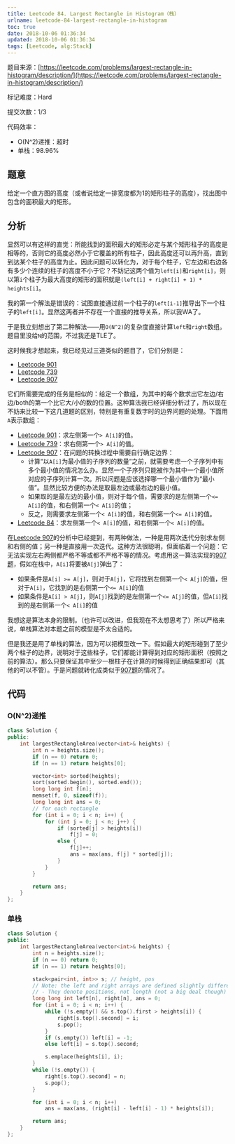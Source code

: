 ```yaml
---
title: Leetcode 84. Largest Rectangle in Histogram（栈）
urlname: leetcode-84-largest-rectangle-in-histogram
toc: true
date: 2018-10-06 01:36:34
updated: 2018-10-06 01:36:34
tags: [Leetcode, alg:Stack]
---
```


题目来源：[https://leetcode.com/problems/largest-rectangle-in-histogram/description/](https://leetcode.com/problems/largest-rectangle-in-histogram/description/)

标记难度：Hard

提交次数：1/3

代码效率：

* O(N^2)递推：超时
* 单栈：98.96%

## 题意

给定一个直方图的高度（或者说给定一排宽度都为1的矩形柱子的高度），找出图中包含的面积最大的矩形。

## 分析

显然可以有这样的直觉：所能找到的面积最大的矩形必定与某个矩形柱子的高度是相等的，否则它的高度必然小于它覆盖的所有柱子，因此高度还可以再升高，直到到达某个柱子的高度为止。因此问题可以转化为，对于每个柱子，它左边和右边各有多少个连续的柱子的高度不小于它？不妨记这两个值为`left[i]`和`right[i]`，则以第`i`个柱子为最大高度的矩形的面积就是`(left[i] + right[i] + 1) * heights[i]`。

我的第一个解法是错误的：试图直接通过前一个柱子的`left[i-1]`推导出下一个柱子的`left[i]`。显然这两者并不存在一个直接的推导关系，所以我WA了。

于是我立刻想出了第二种解法——用`O(N^2)`的复杂度直接计算`left`和`right`数组。题目里没给`N`的范围，不过我还是TLE了。

这时候我才想起来，我已经见过三道类似的题目了，它们分别是：

* [Leetcode 901](/post/leetcode-901-online-stock-span/)
* [Leetcode 739](/post/leetcode-739-daily-temperatures/)
* [Leetcode 907](/post/leetcode-907-sum-of-subarray-minimums/)

它们所需要完成的任务是相似的：给定一个数组，为其中的每个数求出它左边/右边/both的第一个比它大/小的数的位置。这种算法我已经详细分析过了，所以现在不妨来比较一下这几道题的区别，特别是有重复数字时的边界问题的处理。下面用`A`表示数组：

* [Leetcode 901](/post/leetcode-901-online-stock-span/)：求左侧第一个`> A[i]`的值。
* [Leetcode 739](/post/leetcode-739-daily-temperatures/)：求右侧第一个`> A[i]`的值。
* [Leetcode 907](/post/leetcode-907-sum-of-subarray-minimums/)：在问题的转换过程中需要自行确定边界：
  * 计算“以`A[i]`为最小值的子序列的数量”之前，就需要考虑一个子序列中有多个最小值的情况怎么办。显然一个子序列只能被作为其中一个最小值所对应的子序列计算一次。所以问题是应该选择哪一个最小值作为“最小值”。显然比较方便的办法是取最左边或最右边的最小值。
  * 如果取的是最左边的最小值，则对于每个值，需要求的是左侧第一个`<= A[i]`的值，和右侧第一个`< A[i]`的值；
  * 反之，则需要求左侧第一个`< A[i]`的值，和右侧第一个`<= A[i]`的值。
* [Leetcode 84](/post/leetcode-84-largest-rectangle-in-histogram)：求左侧第一个`< A[i]`的值，和右侧第一个`< A[i]`的值。

在[Leetcode 907](/post/leetcode-907-sum-of-subarray-minimums/)的分析中已经提到，有两种做法，一种是用两次迭代分别求左侧和右侧的值；另一种是直接用一次迭代。这种方法很聪明，但面临着一个问题：它无法实现左右两侧都严格不等或都不严格不等的情况。考虑用这一算法实现的[907题](/post/leetcode-907-sum-of-subarray-minimums/)，假如在栈中，`A[i]`将要被`A[j]`弹出了：

* 如果条件是`A[i] >= A[j]`，则对于`A[j]`，它将找到左侧第一个`< A[j]`的值，但对于`A[i]`，它找到的是右侧第一个`<= A[i]`的值
* 如果条件是`A[i] > A[j]`，则`A[j]`找到的是左侧第一个`<= A[j]`的值，但`A[i]`找到的是右侧第一个`< A[i]`的值

我想这是算法本身的限制。（也许可以改进，但我现在不太想思考了）所以严格来说，单栈算法对本题之前的模型是不太合适的。

但是我还是用了单栈的算法，因为可以把模型改一下。假如最大的矩形碰到了至少两个柱子的边界，说明对于这些柱子，它们都能计算得到对应的矩形面积（按照之前的算法）。那么只要保证其中至少一根柱子在计算的时候得到正确结果即可（其他的可以不管）。于是问题就转化成类似于[907题](/post/leetcode-907-sum-of-subarray-minimums/)的情况了。

## 代码

### O(N^2)递推

```cpp
class Solution {
public:
    int largestRectangleArea(vector<int>& heights) {
        int n = heights.size();
        if (n == 0) return 0;
        if (n == 1) return heights[0];

        vector<int> sorted(heights);
        sort(sorted.begin(), sorted.end());
        long long int f[n];
        memset(f, 0, sizeof(f));
        long long int ans = 0;
        // for each rectangle
        for (int i = 0; i < n; i++) {
            for (int j = 0; j < n; j++) {
                if (sorted[j] > heights[i])
                    f[j] = 0;
                else {
                    f[j]++;
                    ans = max(ans, f[j] * sorted[j]);
                }
            }
        }

        return ans;
    }
};
```

### 单栈

```cpp
class Solution {
public:
    int largestRectangleArea(vector<int>& heights) {
        int n = heights.size();
        if (n == 0) return 0;
        if (n == 1) return heights[0];

        stack<pair<int, int>> s; // height, pos
        // Note: the left and right arrays are defined slightly differently
        // - They denote positions, not length (not a big deal though)
        long long int left[n], right[n], ans = 0;
        for (int i = 0; i < n; i++) {
            while (!s.empty() && s.top().first > heights[i]) {
                right[s.top().second] = i;
                s.pop();
            }
            if (s.empty()) left[i] = -1;
            else left[i] = s.top().second;

            s.emplace(heights[i], i);
        }
        while (!s.empty()) {
            right[s.top().second] = n;
            s.pop();
        }

        for (int i = 0; i < n; i++)
            ans = max(ans, (right[i] - left[i] - 1) * heights[i]);

        return ans;
    }
};
```
